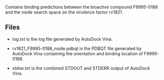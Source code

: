 Contains binding predictions between the bioactive compound F9995-0188 and the nside search space on the virulence factor rv1821.

## Files

- log.txt is the log file generated by AutoDock Vina.

- rv1821_F9995-0188_nside.pdbqt is the PDBQT file generated by AutoDock Vina containing the orientation and binding location of F9995-0188.

- stdoe.txt is the combined STDOUT and STDERR output of AutoDock Vina.

